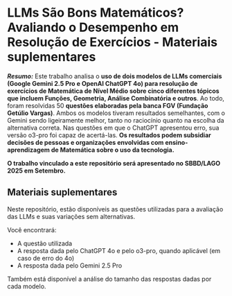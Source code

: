 # LLMs São Bons Matemáticos? Avaliando o Desempenho em Resolução de Exercícios - Materiais suplementares

***Resumo:*** Este trabalho analisa o **uso de dois modelos de LLMs comerciais (Google Gemini 2.5 Pro e OpenAI ChatGPT 4o) para resolução de exercícios de Matemática de Nível Médio sobre cinco diferentes tópicos que incluem Funções, Geometria, Análise Combinatória e outros**. Ao todo, foram resolvidas 50 **questões elaboradas pela banca FGV (Fundação Getúlio Vargas)**. Ambos os modelos tiveram resultados semelhantes, com o Gemini sendo ligeiramente melhor, tanto no raciocínio quanto na escolha da alternativa correta. Nas questões em que o ChatGPT apresentou erro, sua versão o3-pro foi capaz de acertá-las. **Os resultados podem subsidiar decisões de pessoas e organizações envolvidas com ensino-aprendizagem de Matemática sobre o uso da tecnologia.**

**O trabalho vinculado a este repositório será apresentado no SBBD/LAGO 2025 em Setembro.**

## Materiais suplementares
Neste repositório, estão disponíveis as questões utilizadas para a avaliação das LLMs e suas variações sem alternativas. 

Você encontrará:
- A questão utilizada
- A resposta dada pelo ChatGPT 4o e pelo o3-pro, quando aplicável (em caso de erro do 4o)
- A resposta dada pelo Gemini 2.5 Pro

Também está disponível a análise do tamanho das respostas dadas por cada modelo.

